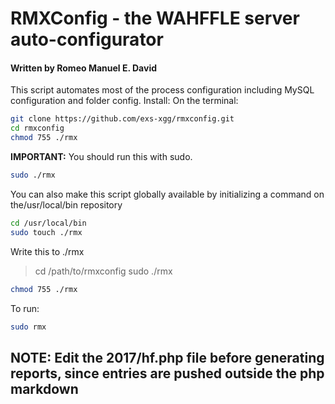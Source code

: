 # RMXConfig - the WAHFFLE server auto-configurator
#### Written by Romeo Manuel E. David

This script automates most of the process configuration including MySQL configuration and folder config.
Install:
On the terminal:
```bash
git clone https://github.com/exs-xgg/rmxconfig.git
cd rmxconfig
chmod 755 ./rmx
```

**IMPORTANT:** You should run this with sudo.
```bash
sudo ./rmx
```

You can also make this script globally available by initializing a command on the/usr/local/bin repository

```bash
cd /usr/local/bin
sudo touch ./rmx
```
Write this to ./rmx
> cd /path/to/rmxconfig
> sudo ./rmx
```bash
chmod 755 ./rmx
```
To run:
```bash
sudo rmx
```
## NOTE: Edit the 2017/hf.php file before generating reports, since entries are pushed outside the php markdown

